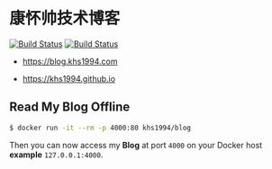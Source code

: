 # 康怀帅技术博客

[![Build Status](https://travis-ci.org/khs1994/khs1994.github.io.svg?branch=hexo)](https://travis-ci.org/khs1994/khs1994.github.io) [![Build Status](https://ci.khs1994.com/github/khs1994/khs1994.github.io/status?branch=master)](https://ci.khs1994.com/github/khs1994/khs1994.github.io)

* https://blog.khs1994.com

* https://khs1994.github.io

## Read My Blog Offline

```bash
$ docker run -it --rm -p 4000:80 khs1994/blog
```

Then you can now access my **Blog** at port `4000` on your Docker host **example** `127.0.0.1:4000`.

<!--

<script type="application/ld+json">
    {
        "@context": "https://ziyuan.baidu.com/contexts/cambrian.jsonld",
        "@id": "https://www.khs1994.com/college/articleinfo?id=1464",
        "appid": "1582772278694886",
        "title": "百度移动搜索落地页体验白皮书——广告篇2.0",
        "images": [
            "https://ss0.bdstatic.com/5aV1bjqh_Q23odCf/static/superman/img/logo/bd_logo1_31bdc765.png",
            "https://ss0.bdstatic.com/5aV1bjqh_Q23odCf/static/superman/img/logo_top_ca79a146.png",
            "https://m.baidu.com/static/index/plus/plus_logo.png"
            ],
        "description": "",
        "pubDate": "",
        "upDate": "",
        "lrDate": ""
    }
</script>

--!>

